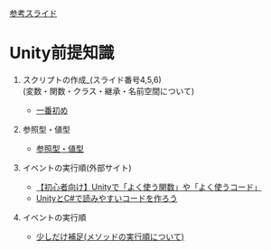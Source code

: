 <a href="https://drive.google.com/drive/folders/1wERc8OBgpYX3IYyQwG1kEKyiMEyuSYhc" target="_blank">参考スライド</a>  

# Unity前提知識  
   1. スクリプトの作成_(スライド番号4,5,6)  
      (変数・関数・クラス・継承・名前空間について)  
      + [一番初め](https://docs.google.com/presentation/d/1IqIA1zVIiNqAuvInyHzmv8hJiMidcBx5e0E52WCuGtM/edit#slide=id.g1199c5f4c43_1_130)
        
   2. 参照型・値型  
      + [参照型・値型](2_Value_and_Reference/index1_2_Value_and_Reference.md)

   3. イベントの実行順(外部サイト)
      + <a href="   https://tempura-kingdom.jp/unity_learn/" target="_blank">【初心者向け】Unityで「よく使う関数」や「よく使うコード」</a>
      + <a href="https://tempura-kingdom.jp/unisharp/#LINQusersSelectuser_gt_userIdWhereid_gt_id_1First" target="_blank">UnityとC#で読みやすいコードを作ろう</a>

   4. イベントの実行順       
      +  [少しだけ補足(メソッドの実行順について)](index1_4.md)

